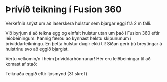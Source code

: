 # Þrívíð teikning í Fusion 360

Verkefnið snýst um að laserskera hulstur sem bjargar eggi frá 2 m falli.

Við byrjum á að teikna egg og einfalt hulstur utan um það í Fusion 360 eftir leiðbeiningum. Þannig færðu að kynnast helstu skipununum í þrívíddarteikningu. En þetta hulstur dugir ekki til! Síðan gerir þú breytingar á hulstrinu svo að eggið bjargist.

Vertu velkomin/n í heim þrívíddarhönnunar! Hér eru leiðbeiningar til að komast af stað:

Teiknaðu eggið eftir ljósmynd (31 skref)    


